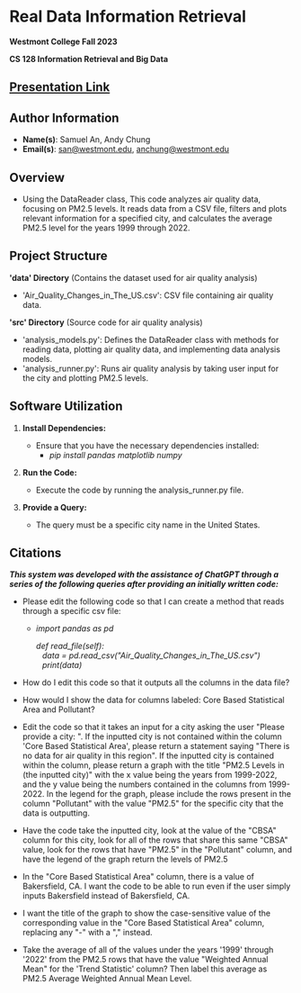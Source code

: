 # Real Data Information Retrieval
**Westmont College Fall 2023**

**CS 128 Information Retrieval and Big Data**

## [Presentation Link](https://docs.google.com/presentation/d/1erT-hamAlMktCLs4XP8RrxOa5tyH1ziZqTlAUIASJlM/edit#slide=id.p)

## Author Information
* **Name(s)**: Samuel An, Andy Chung 
* **Email(s)**: san@westmont.edu, anchung@westmont.edu

## Overview

* Using the DataReader class, This code analyzes air quality data, focusing on PM2.5 levels. It reads data from a CSV file, filters and plots relevant information for a specified city, and calculates the average PM2.5 level for the years 1999 through 2022.

## Project Structure

**'data' Directory**
(Contains the dataset used for air quality analysis)
* 'Air_Quality_Changes_in_The_US.csv': CSV file containing air quality data.

**'src' Directory**
(Source code for air quality analysis)
* 'analysis_models.py': Defines the DataReader class with methods for reading data, plotting air quality data, and implementing data analysis models.
* 'analysis_runner.py': Runs air quality analysis by taking user input for the city and plotting PM2.5 levels.


## Software Utilization

1. **Install Dependencies:**
    * Ensure that you have the necessary dependencies installed:
       * *pip install pandas matplotlib numpy*
   
2. **Run the Code:**
    * Execute the code by running the analysis_runner.py file.

3. **Provide a Query:**
    * The query must be a specific city name in the United States.


## Citations
***This system was developed with the assistance of ChatGPT through a series of the following queries after providing an initially written code:***

* Please edit the following code so that I can create a method that reads through a specific csv file: <br/>
  * *import pandas as pd <br/>*
  
    *def read_file(self): <br/>*
    &ensp; *data = pd.read_csv("Air_Quality_Changes_in_The_US.csv")* <br/>
    &ensp; *print(data) <br/>*

* How do I edit this code so that it outputs all the columns in the data file?

* How would I show the data for columns labeled: Core Based Statistical Area and Pollutant? 

* Edit the code so that it takes an input for a city asking the user "Please provide a city: ". If the inputted city is not contained within the column 'Core Based Statistical Area', please return a statement saying "There is no data for air quality in this region".  If the inputted city is contained within the column, please return a graph with the title "PM2.5 Levels in (the inputted city)" with the x value being the years from 1999-2022, and the y value being the numbers contained in the columns from 1999-2022. In the legend for the graph, please include the rows present in the column "Pollutant" with the value "PM2.5" for the specific city that the data is outputting.

* Have the code take the inputted city, look at the value of the "CBSA" column for this city, look for all of the rows that share this same "CBSA" value, look for the rows that have "PM2.5" in the "Pollutant" column, and have the legend of the graph return the levels of PM2.5

* In the "Core Based Statistical Area" column, there is a value of Bakersfield, CA. I want the code to be able to run even if the user simply inputs Bakersfield instead of Bakersfield, CA.

* I want the title of the graph to show the case-sensitive value of the corresponding value in the "Core Based Statistical Area" column, replacing any "-" with a "," instead. 

* Take the average of all of the values under the years '1999' through '2022' from the PM2.5 rows that have the value "Weighted Annual Mean" for the 'Trend Statistic' column? Then label this average as PM2.5 Average Weighted Annual Mean Level.

    
